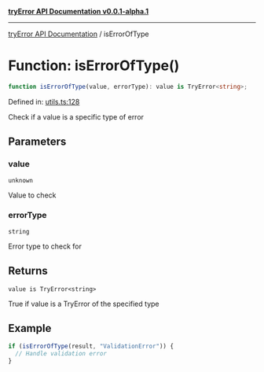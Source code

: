 [**tryError API Documentation v0.0.1-alpha.1**](../index.md)

---

[tryError API Documentation](../index.md) / isErrorOfType

# Function: isErrorOfType()

```ts
function isErrorOfType(value, errorType): value is TryError<string>;
```

Defined in: [utils.ts:128](https://github.com/oconnorjohnson/try-error/blob/e3ae0308069a4fba073f4543d527ad76373db795/src/utils.ts#L128)

Check if a value is a specific type of error

## Parameters

### value

`unknown`

Value to check

### errorType

`string`

Error type to check for

## Returns

`value is TryError<string>`

True if value is a TryError of the specified type

## Example

```typescript
if (isErrorOfType(result, "ValidationError")) {
  // Handle validation error
}
```
